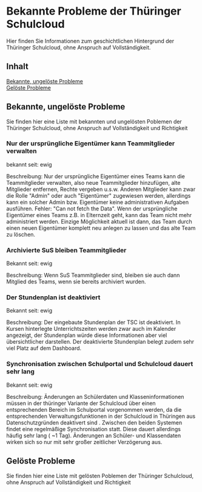 <!-- Überschrift und Abstract-->
# Bekannte Probleme der Thüringer Schulcloud
Hier finden Sie Informationen zum geschichtlichen Hintergrund der Thüringer Schulcloud, ohne Anspruch auf Vollständigkeit.

## Inhalt

[Bekannte, ungelöste Probleme](#bekannte-ungelöste-probleme)  
[Gelöste Probleme](#gelöste-probleme)  



## Bekannte, ungelöste Probleme
Sie finden hier eine Liste mit bekannten und ungelösten Poblemen der Thüringer Schulcloud, ohne Anspruch auf Vollständigkeit und Richtigkeit
### Nur der ursprüngliche Eigentümer kann Teammitglieder verwalten
bekannt seit: ewig

Beschreibung: Nur der ursprüngliche Eigentümer eines Teams kann die Teammitglieder verwalten, also neue Teammitglieder hinzufügen, alte Mitglieder entfernen, Rechte vergeben u.s.w. Anderen Mitglieder kann zwar die Rolle "Admin" oder auch "Eigentümer" zugewiesen werden, allerdings kann ein solcher Admin bzw. Eigentümer keine administrativen Aufgaben ausführen. Fehler: "Can not fetch the Data". Wenn der ursprüngliche Eigentümer eines Teams z.B. in Elternzeit geht, kann das Team nicht mehr administriert werden. Einzige Möglichkeit aktuell ist dann, das Team durch einen neuen Eigentümer komplett neu anlegen zu lassen und das alte Team zu löschen.

### Archivierte SuS bleiben Teammitglieder
Bekannt seit: ewig

Beschreibung: Wenn SuS Teammitglieder sind, bleiben sie auch dann Mitglied des Teams, wenn sie bereits archiviert wurden.

### Der Stundenplan ist deaktiviert
Bekannt seit: ewig

Beschreibung: Der eingebaute Stundenplan der TSC ist deaktiviert. In Kursen hinterlegte Unterrichtszeiten werden zwar auch im Kalender angezeigt, der Stundenplan würde diese Informationen aber viel übersichtlicher darstellen. Der deaktivierte Stundenplan belegt zudem sehr viel Platz auf dem Dashboard.

### Synchronisation zwischen Schulportal und Schulcloud dauert sehr lang
Bekannt seit: ewig

Beschreibung: Änderungen an Schülerdaten und Klasseninformationen müssen in der thüringer Variante der Schulcloud über einen entsprechenden Bereich im Schulportal vorgenommen werden, da die entsprechenden Verwaltungsfunktionen in der Schulcloud in Thüringen aus Datenschutzgründen deaktivert sind . Zwischen den beiden Systemen findet eine regelmäßige Synchronisation statt. Diese dauert allerdings häufig sehr lang ( ~1 Tag). Änderungen an Schüler- und Klassendaten wirken sich so nur mit sehr großer zeitlicher Verzögerung aus.


## Gelöste Probleme
Sie finden hier eine Liste mit gelösten Poblemen der Thüringer Schulcloud, ohne Anspruch auf Vollständigkeit und Richtigkeit
